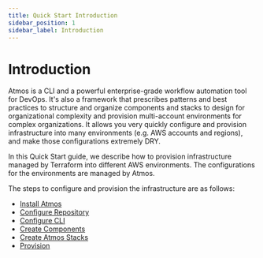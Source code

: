 ```yaml
---
title: Quick Start Introduction
sidebar_position: 1
sidebar_label: Introduction
---
```


# Introduction

Atmos is a CLI and a powerful enterprise-grade workflow automation tool for DevOps. It's also a framework that prescribes patterns and best practices
to structure and organize components and stacks to design for organizational complexity and provision multi-account environments for complex
organizations. It allows you very quickly configure and provision infrastructure into many environments (e.g. AWS accounts and regions), and make
those configurations extremely DRY.

In this Quick Start guide, we describe how to provision infrastructure managed by Terraform into different AWS environments.
The configurations for the environments are managed by Atmos.

The steps to configure and provision the infrastructure are as follows:

- [Install Atmos](/quick-start/install-atmos)
- [Configure Repository](/quick-start/configure-repository)
- [Configure CLI](/quick-start/configure-cli)
- [Create Components](/quick-start/create-components)
- [Create Atmos Stacks](/quick-start/create-atmos-stacks)
- [Provision](/quick-start/provision)
